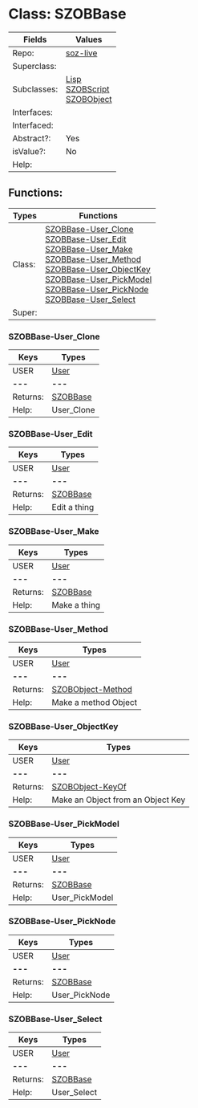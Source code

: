 
# Class:	SZOBBase

| Fields | Values |
| --------- | --------- |
| Repo: | [soz-live](/repos/soz-live.html) |
| Superclass: |  |
| Subclasses: | [Lisp](Lisp.html) <br> [SZOBScript](SZOBScript.html) <br> [SZOBObject](SZOBObject.html) |
| Interfaces: |  |
| Interfaced: |  |
| Abstract?: | Yes |
| isValue?: | No |
| Help: |  |


## Functions:

| Types | Functions |
| --------- | --------- |
| Class: | [SZOBBase-User_Clone](#SZOBBase-User_Clone) <br> [SZOBBase-User_Edit](#SZOBBase-User_Edit) <br> [SZOBBase-User_Make](#SZOBBase-User_Make) <br> [SZOBBase-User_Method](#SZOBBase-User_Method) <br> [SZOBBase-User_ObjectKey](#SZOBBase-User_ObjectKey) <br> [SZOBBase-User_PickModel](#SZOBBase-User_PickModel) <br> [SZOBBase-User_PickNode](#SZOBBase-User_PickNode) <br> [SZOBBase-User_Select](#SZOBBase-User_Select) |
| Super: |  |


### SZOBBase-User_Clone

| Keys | Types |
| --------- | --------- |
| USER | [User](User.html) |
| **---** | **---** |
| Returns: | [SZOBBase](SZOBBase.html) |
| Help: | User_Clone |

### SZOBBase-User_Edit

| Keys | Types |
| --------- | --------- |
| USER | [User](User.html) |
| **---** | **---** |
| Returns: | [SZOBBase](SZOBBase.html) |
| Help: | Edit a thing |

### SZOBBase-User_Make

| Keys | Types |
| --------- | --------- |
| USER | [User](User.html) |
| **---** | **---** |
| Returns: | [SZOBBase](SZOBBase.html) |
| Help: | Make a thing |

### SZOBBase-User_Method

| Keys | Types |
| --------- | --------- |
| USER | [User](User.html) |
| **---** | **---** |
| Returns: | [SZOBObject-Method](SZOBObject-Method.html) |
| Help: | Make a method Object |

### SZOBBase-User_ObjectKey

| Keys | Types |
| --------- | --------- |
| USER | [User](User.html) |
| **---** | **---** |
| Returns: | [SZOBObject-KeyOf](SZOBObject-KeyOf.html) |
| Help: | Make an Object from an Object Key |

### SZOBBase-User_PickModel

| Keys | Types |
| --------- | --------- |
| USER | [User](User.html) |
| **---** | **---** |
| Returns: | [SZOBBase](SZOBBase.html) |
| Help: | User_PickModel |

### SZOBBase-User_PickNode

| Keys | Types |
| --------- | --------- |
| USER | [User](User.html) |
| **---** | **---** |
| Returns: | [SZOBBase](SZOBBase.html) |
| Help: | User_PickNode |

### SZOBBase-User_Select

| Keys | Types |
| --------- | --------- |
| USER | [User](User.html) |
| **---** | **---** |
| Returns: | [SZOBBase](SZOBBase.html) |
| Help: | User_Select |

